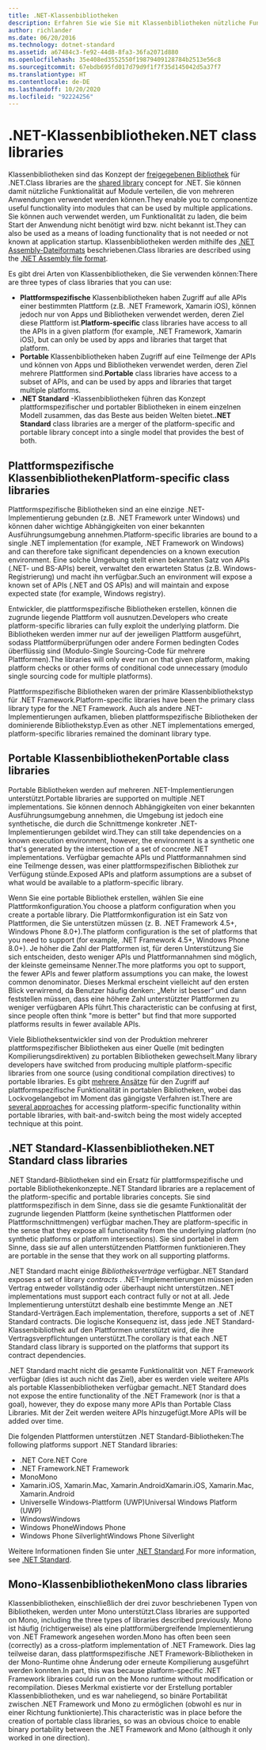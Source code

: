 ```yaml
---
title: .NET-Klassenbibliotheken
description: Erfahren Sie wie Sie mit Klassenbibliotheken nützliche Funktionalität in Module gruppieren, die von mehreren Anwendungen verwendet werden können.
author: richlander
ms.date: 06/20/2016
ms.technology: dotnet-standard
ms.assetid: a67484c3-fe92-44d8-8fa3-36fa2071d880
ms.openlocfilehash: 35e408ed3552550f19879409128784b2513e56c8
ms.sourcegitcommit: 67ebdb695fd017d79d9f1f7f35d145042d5a37f7
ms.translationtype: HT
ms.contentlocale: de-DE
ms.lasthandoff: 10/20/2020
ms.locfileid: "92224256"
---
```

# <a name="net-class-libraries"></a><span data-ttu-id="b46db-103">.NET-Klassenbibliotheken</span><span class="sxs-lookup"><span data-stu-id="b46db-103">.NET class libraries</span></span>

<span data-ttu-id="b46db-104">Klassenbibliotheken sind das Konzept der [freigegebenen Bibliothek](https://en.wikipedia.org/wiki/Library_%28computing%29#Shared_libraries) für .NET.</span><span class="sxs-lookup"><span data-stu-id="b46db-104">Class libraries are the [shared library](https://en.wikipedia.org/wiki/Library_%28computing%29#Shared_libraries) concept for .NET.</span></span> <span data-ttu-id="b46db-105">Sie können damit nützliche Funktionalität auf Module verteilen, die von mehreren Anwendungen verwendet werden können.</span><span class="sxs-lookup"><span data-stu-id="b46db-105">They enable you to componentize useful functionality into modules that can be used by multiple applications.</span></span> <span data-ttu-id="b46db-106">Sie können auch verwendet werden, um Funktionalität zu laden, die beim Start der Anwendung nicht benötigt wird bzw. nicht bekannt ist.</span><span class="sxs-lookup"><span data-stu-id="b46db-106">They can also be used as a means of loading functionality that is not needed or not known at application startup.</span></span> <span data-ttu-id="b46db-107">Klassenbibliotheken werden mithilfe des [.NET Assembly-Dateiformats](assembly/file-format.md) beschriebenen.</span><span class="sxs-lookup"><span data-stu-id="b46db-107">Class libraries are described using the [.NET Assembly file format](assembly/file-format.md).</span></span>

<span data-ttu-id="b46db-108">Es gibt drei Arten von Klassenbibliotheken, die Sie verwenden können:</span><span class="sxs-lookup"><span data-stu-id="b46db-108">There are three types of class libraries that you can use:</span></span>

* <span data-ttu-id="b46db-109">**Plattformspezifische** Klassenbibliotheken haben Zugriff auf alle APIs einer bestimmten Plattform (z.B. .NET Framework, Xamarin iOS), können jedoch nur von Apps und Bibliotheken verwendet werden, deren Ziel diese Plattform ist.</span><span class="sxs-lookup"><span data-stu-id="b46db-109">**Platform-specific** class libraries have access to all the APIs in a given platform (for example, .NET Framework, Xamarin iOS), but can only be used by apps and libraries that target that platform.</span></span>
* <span data-ttu-id="b46db-110">**Portable** Klassenbibliotheken haben Zugriff auf eine Teilmenge der APIs und können von Apps und Bibliotheken verwendet werden, deren Ziel mehrere Plattformen sind.</span><span class="sxs-lookup"><span data-stu-id="b46db-110">**Portable** class libraries have access to a subset of APIs, and can be used by apps and libraries that target multiple platforms.</span></span>
* <span data-ttu-id="b46db-111">**.NET Standard** -Klassenbibliotheken führen das Konzept plattformspezifischer und portabler Bibliotheken in einem einzelnen Modell zusammen, das das Beste aus beiden Welten bietet.</span><span class="sxs-lookup"><span data-stu-id="b46db-111">**.NET Standard** class libraries are a merger of the platform-specific and portable library concept into a single model that provides the best of both.</span></span>

## <a name="platform-specific-class-libraries"></a><span data-ttu-id="b46db-112">Plattformspezifische Klassenbibliotheken</span><span class="sxs-lookup"><span data-stu-id="b46db-112">Platform-specific class libraries</span></span>

<span data-ttu-id="b46db-113">Plattformspezifische Bibliotheken sind an eine einzige .NET-Implementierung gebunden (z.B. .NET Framework unter Windows) und können daher wichtige Abhängigkeiten von einer bekannten Ausführungsumgebung annehmen.</span><span class="sxs-lookup"><span data-stu-id="b46db-113">Platform-specific libraries are bound to a single .NET implementation (for example, .NET Framework on Windows) and can therefore take significant dependencies on a known execution environment.</span></span> <span data-ttu-id="b46db-114">Eine solche Umgebung stellt einen bekannten Satz von APIs (.NET- und BS-APIs) bereit, verwaltet den erwarteten Status (z.B. Windows-Registrierung) und macht ihn verfügbar.</span><span class="sxs-lookup"><span data-stu-id="b46db-114">Such an environment will expose a known set of APIs (.NET and OS APIs) and will maintain and expose expected state (for example, Windows registry).</span></span>

<span data-ttu-id="b46db-115">Entwickler, die plattformspezifische Bibliotheken erstellen, können die zugrunde liegende Plattform voll ausnutzen.</span><span class="sxs-lookup"><span data-stu-id="b46db-115">Developers who create platform-specific libraries can fully exploit the underlying platform.</span></span> <span data-ttu-id="b46db-116">Die Bibliotheken werden immer nur auf der jeweiligen Plattform ausgeführt, sodass Plattformüberprüfungen oder andere Formen bedingten Codes überflüssig sind (Modulo-Single Sourcing-Code für mehrere Plattformen).</span><span class="sxs-lookup"><span data-stu-id="b46db-116">The libraries will only ever run on that given platform, making platform checks or other forms of conditional code unnecessary (modulo single sourcing code for multiple platforms).</span></span>

<span data-ttu-id="b46db-117">Plattformspezifische Bibliotheken waren der primäre Klassenbibliothekstyp für .NET Framework.</span><span class="sxs-lookup"><span data-stu-id="b46db-117">Platform-specific libraries have been the primary class library type for the .NET Framework.</span></span> <span data-ttu-id="b46db-118">Auch als andere .NET-Implementierungen aufkamen, blieben plattformspezifische Bibliotheken der dominierende Bibliothekstyp.</span><span class="sxs-lookup"><span data-stu-id="b46db-118">Even as other .NET implementations emerged, platform-specific libraries remained the dominant library type.</span></span>

## <a name="portable-class-libraries"></a><span data-ttu-id="b46db-119">Portable Klassenbibliotheken</span><span class="sxs-lookup"><span data-stu-id="b46db-119">Portable class libraries</span></span>

<span data-ttu-id="b46db-120">Portable Bibliotheken werden auf mehreren .NET-Implementierungen unterstützt.</span><span class="sxs-lookup"><span data-stu-id="b46db-120">Portable libraries are supported on multiple .NET implementations.</span></span> <span data-ttu-id="b46db-121">Sie können dennoch Abhängigkeiten von einer bekannten Ausführungsumgebung annehmen, die Umgebung ist jedoch eine synthetische, die durch die Schnittmenge konkreter .NET-Implementierungen gebildet wird.</span><span class="sxs-lookup"><span data-stu-id="b46db-121">They can still take dependencies on a known execution environment, however, the environment is a synthetic one that's generated by the intersection of a set of concrete .NET implementations.</span></span> <span data-ttu-id="b46db-122">Verfügbar gemachte APIs und Plattformannahmen sind eine Teilmenge dessen, was einer plattformspezifischen Bibliothek zur Verfügung stünde.</span><span class="sxs-lookup"><span data-stu-id="b46db-122">Exposed APIs and platform assumptions are a subset of what would be available to a platform-specific library.</span></span>

<span data-ttu-id="b46db-123">Wenn Sie eine portable Bibliothek erstellen, wählen Sie eine Plattformkonfiguration.</span><span class="sxs-lookup"><span data-stu-id="b46db-123">You choose a platform configuration when you create a portable library.</span></span> <span data-ttu-id="b46db-124">Die Plattformkonfiguration ist ein Satz von Plattformen, die Sie unterstützen müssen (z. B. .NET Framework 4.5+, Windows Phone 8.0+).</span><span class="sxs-lookup"><span data-stu-id="b46db-124">The platform configuration is the set of platforms that you need to support (for example, .NET Framework 4.5+, Windows Phone 8.0+).</span></span> <span data-ttu-id="b46db-125">Je höher die Zahl der Plattformen ist, für deren Unterstützung Sie sich entscheiden, desto weniger APIs und Plattformannahmen sind möglich, der kleinste gemeinsame Nenner.</span><span class="sxs-lookup"><span data-stu-id="b46db-125">The more platforms you opt to support, the fewer APIs and fewer platform assumptions you can make, the lowest common denominator.</span></span> <span data-ttu-id="b46db-126">Dieses Merkmal erscheint vielleicht auf den ersten Blick verwirrend, da Benutzer häufig denken: „Mehr ist besser“ und dann feststellen müssen, dass eine höhere Zahl unterstützter Plattformen zu weniger verfügbaren APIs führt.</span><span class="sxs-lookup"><span data-stu-id="b46db-126">This characteristic can be confusing at first, since people often think "more is better" but find that more supported platforms results in fewer available APIs.</span></span>

<span data-ttu-id="b46db-127">Viele Bibliotheksentwickler sind von der Produktion mehrerer plattformspezifischer Bibliotheken aus einer Quelle (mit bedingten Kompilierungsdirektiven) zu portablen Bibliotheken gewechselt.</span><span class="sxs-lookup"><span data-stu-id="b46db-127">Many library developers have switched from producing multiple platform-specific libraries from one source (using conditional compilation directives) to portable libraries.</span></span> <span data-ttu-id="b46db-128">Es gibt [mehrere Ansätze](https://blog.stephencleary.com/2012/11/portable-class-library-enlightenment.html) für den Zugriff auf plattformspezifische Funktionalität in portablen Bibliotheken, wobei das Lockvogelangebot im Moment das gängigste Verfahren ist.</span><span class="sxs-lookup"><span data-stu-id="b46db-128">There are [several approaches](https://blog.stephencleary.com/2012/11/portable-class-library-enlightenment.html) for accessing platform-specific functionality within portable libraries, with bait-and-switch being the most widely accepted technique at this point.</span></span>

## <a name="net-standard-class-libraries"></a><span data-ttu-id="b46db-129">.NET Standard-Klassenbibliotheken</span><span class="sxs-lookup"><span data-stu-id="b46db-129">.NET Standard class libraries</span></span>

<span data-ttu-id="b46db-130">.NET Standard-Bibliotheken sind ein Ersatz für plattformspezifische und portable Bibliothekenkonzepte.</span><span class="sxs-lookup"><span data-stu-id="b46db-130">.NET Standard libraries are a replacement of the platform-specific and portable libraries concepts.</span></span> <span data-ttu-id="b46db-131">Sie sind plattformspezifisch in dem Sinne, dass sie die gesamte Funktionalität der zugrunde liegenden Plattform (keine synthetischen Plattformen oder Plattformschnittmengen) verfügbar machen.</span><span class="sxs-lookup"><span data-stu-id="b46db-131">They are platform-specific in the sense that they expose all functionality from the underlying platform (no synthetic platforms or platform intersections).</span></span> <span data-ttu-id="b46db-132">Sie sind portabel in dem Sinne, dass sie auf allen unterstützenden Plattformen funktionieren.</span><span class="sxs-lookup"><span data-stu-id="b46db-132">They are portable in the sense that they work on all supporting platforms.</span></span>

<span data-ttu-id="b46db-133">.NET Standard macht einige _Bibliotheksverträge_ verfügbar.</span><span class="sxs-lookup"><span data-stu-id="b46db-133">.NET Standard exposes a set of library _contracts_ .</span></span> <span data-ttu-id="b46db-134">.NET-Implementierungen müssen jeden Vertrag entweder vollständig oder überhaupt nicht unterstützen.</span><span class="sxs-lookup"><span data-stu-id="b46db-134">.NET implementations must support each contract fully or not at all.</span></span> <span data-ttu-id="b46db-135">Jede Implementierung unterstützt deshalb eine bestimmte Menge an .NET Standard-Verträgen.</span><span class="sxs-lookup"><span data-stu-id="b46db-135">Each implementation, therefore, supports a set of .NET Standard contracts.</span></span> <span data-ttu-id="b46db-136">Die logische Konsequenz ist, dass jede .NET Standard-Klassenbibliothek auf den Plattformen unterstützt wird, die ihre Vertragsverpflichtungen unterstützt.</span><span class="sxs-lookup"><span data-stu-id="b46db-136">The corollary is that each .NET Standard class library is supported on the platforms that support its contract dependencies.</span></span>

<span data-ttu-id="b46db-137">.NET Standard macht nicht die gesamte Funktionalität von .NET Framework verfügbar (dies ist auch nicht das Ziel), aber es werden viele weitere APIs als portable Klassenbibliotheken verfügbar gemacht.</span><span class="sxs-lookup"><span data-stu-id="b46db-137">.NET Standard does not expose the entire functionality of the .NET Framework (nor is that a goal), however, they do expose many more APIs than Portable Class Libraries.</span></span> <span data-ttu-id="b46db-138">Mit der Zeit werden weitere APIs hinzugefügt.</span><span class="sxs-lookup"><span data-stu-id="b46db-138">More APIs will be added over time.</span></span>

<span data-ttu-id="b46db-139">Die folgenden Plattformen unterstützen .NET Standard-Bibliotheken:</span><span class="sxs-lookup"><span data-stu-id="b46db-139">The following platforms support .NET Standard libraries:</span></span>

* <span data-ttu-id="b46db-140">.NET Core</span><span class="sxs-lookup"><span data-stu-id="b46db-140">.NET Core</span></span>
* <span data-ttu-id="b46db-141">.NET Framework</span><span class="sxs-lookup"><span data-stu-id="b46db-141">.NET Framework</span></span>
* <span data-ttu-id="b46db-142">Mono</span><span class="sxs-lookup"><span data-stu-id="b46db-142">Mono</span></span>
* <span data-ttu-id="b46db-143">Xamarin.iOS, Xamarin.Mac, Xamarin.Android</span><span class="sxs-lookup"><span data-stu-id="b46db-143">Xamarin.iOS, Xamarin.Mac, Xamarin.Android</span></span>
* <span data-ttu-id="b46db-144">Universelle Windows-Plattform (UWP)</span><span class="sxs-lookup"><span data-stu-id="b46db-144">Universal Windows Platform (UWP)</span></span>
* <span data-ttu-id="b46db-145">Windows</span><span class="sxs-lookup"><span data-stu-id="b46db-145">Windows</span></span>
* <span data-ttu-id="b46db-146">Windows Phone</span><span class="sxs-lookup"><span data-stu-id="b46db-146">Windows Phone</span></span>
* <span data-ttu-id="b46db-147">Windows Phone Silverlight</span><span class="sxs-lookup"><span data-stu-id="b46db-147">Windows Phone Silverlight</span></span>

<span data-ttu-id="b46db-148">Weitere Informationen finden Sie unter [.NET Standard](net-standard.md).</span><span class="sxs-lookup"><span data-stu-id="b46db-148">For more information, see [.NET Standard](net-standard.md).</span></span>

## <a name="mono-class-libraries"></a><span data-ttu-id="b46db-149">Mono-Klassenbibliotheken</span><span class="sxs-lookup"><span data-stu-id="b46db-149">Mono class libraries</span></span>

<span data-ttu-id="b46db-150">Klassenbibliotheken, einschließlich der drei zuvor beschriebenen Typen von Bibliotheken, werden unter Mono unterstützt.</span><span class="sxs-lookup"><span data-stu-id="b46db-150">Class libraries are supported on Mono, including the three types of libraries described previously.</span></span> <span data-ttu-id="b46db-151">Mono ist häufig (richtigerweise) als eine plattformübergreifende Implementierung von .NET Framework angesehen worden.</span><span class="sxs-lookup"><span data-stu-id="b46db-151">Mono has often been seen (correctly) as a cross-platform implementation of .NET Framework.</span></span> <span data-ttu-id="b46db-152">Dies lag teilweise daran, dass plattformspezifische .NET Framework-Bibliotheken in der Mono-Runtime ohne Änderung oder erneute Kompilierung ausgeführt werden konnten.</span><span class="sxs-lookup"><span data-stu-id="b46db-152">In part, this was because platform-specific .NET Framework libraries could run on the Mono runtime without modification or recompilation.</span></span> <span data-ttu-id="b46db-153">Dieses Merkmal existierte vor der Erstellung portabler Klassenbibliotheken, und es war naheliegend, so binäre Portabilität zwischen .NET Framework und Mono zu ermöglichen (obwohl es nur in einer Richtung funktionierte).</span><span class="sxs-lookup"><span data-stu-id="b46db-153">This characteristic was in place before the creation of portable class libraries, so was an obvious choice to enable binary portability between the .NET Framework and Mono (although it only worked in one direction).</span></span>
